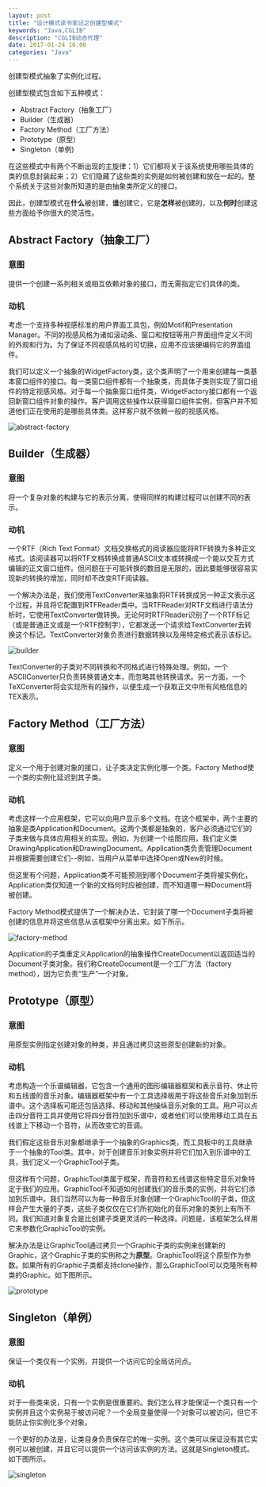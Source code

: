 ```yaml
---
layout: post
title: "设计模式读书笔记之创建型模式"
keywords: "Java,CGLIB"
description: "CGLIB动态代理"
date: 2017-01-24 16:00
categories: "Java"
---
```



创建型模式抽象了实例化过程。

创建型模式包含如下五种模式：
* Abstract Factory（抽象工厂）
* Builder（生成器）
* Factory Method（工厂方法）
* Prototype（原型）
* Singleton（单例)

在这些模式中有两个不断出现的主旋律：1）它们都将关于该系统使用哪些具体的类的信息封装起来；2）它们隐藏了这些类的实例是如何被创建和放在一起的。整个系统关于这些对象所知道的是由抽象类所定义的接口。

因此，创建型模式在**什么**被创建，**谁**创建它，它是**怎样**被创建的，以及**何时**创建这些方面给予你很大的灵活性。

## Abstract Factory（抽象工厂）

### 意图

提供一个创建一系列相关或相互依赖对象的接口，而无需指定它们具体的类。

### 动机

考虑一个支持多种视感标准的用户界面工具包，例如Motif和Presentation Manager。不同的视感风格为诸如滚动条、窗口和按钮等用户界面组件定义不同的外观和行为。为了保证不同视感风格的可切换，应用不应该硬编码它的界面组件。

我们可以定义一个抽象的WidgetFactory类，这个类声明了一个用来创建每一类基本窗口组件的接口。每一类窗口组件都有一个抽象类，而具体子类则实现了窗口组件的特定视感风格。对于每一个抽象窗口组件类，WidgetFactory接口都有一个返回新窗口组件对象的操作。客户调用这些操作以获得窗口组件实例，但客户并不知道他们正在使用的是哪些具体类。这样客户就不依赖一般的视感风格。

![abstract-factory](/assets/design-pattern-notes-one/abstract-factory.png)

## Builder（生成器）

### 意图

将一个复杂对象的构建与它的表示分离，使得同样的构建过程可以创建不同的表示。

### 动机

一个RTF（Rich Text Format）文档交换格式的阅读器应能将RTF转换为多种正文格式。该阅读器可以将RTF文档转换成普通ASCII文本或转换成一个能以交互方式编辑的正文窗口组件。但问题在于可能转换的数目是无限的，因此要能够很容易实现新的转换的增加，同时却不改变RTF阅读器。

一个解决办法是，我们使用TextConverter来抽象将RTF转换成另一种正文表示这个过程，并且将它配置到RTFReader类中。当RTFReader对RTF文档进行语法分析时，它使用TextConverter做转换。无论何时RTFReader识别了一个RTF标记（或是普通正文或是一个RTF控制字），它都发送一个请求给TextConverter去转换这个标记。TextConverter对象负责进行数据转换以及用特定格式表示该标记。

![builder](/assets/design-pattern-notes-one/builder.png)

TextConverter的子类对不同转换和不同格式进行特殊处理。例如，一个ASCIIConverter只负责转换普通文本，而忽略其他转换请求。另一方面，一个TeXConverter将会实现所有的操作，以便生成一个获取正文中所有风格信息的TEX表示。

## Factory Method（工厂方法）

### 意图

定义一个用于创建对象的接口，让子类决定实例化哪一个类。Factory Method使一个类的实例化延迟到其子类。

### 动机

考虑这样一个应用框架，它可以向用户显示多个文档。在这个框架中，两个主要的抽象是类Application和Document。这两个类都是抽象的，客户必须通过它们的子类来做与具体应用相关的实现。例如，为创建一个绘图应用，我们定义类DrawingApplication和DrawingDocument。Application类负责管理Document并根据需要创建它们--例如，当用户从菜单中选择Open或New的时候。

但这里有个问题，Application类不可能预测到哪个Document子类将被实例化，Application类仅知道一个新的文档何时应被创建，而不知道哪一种Document将被创建。

Factory Method模式提供了一个解决办法，它封装了哪一个Document子类将被创建的信息并将这些信息从该框架中分离出来。如下所示。

![factory-method](/assets/design-pattern-notes-one/factory-method.png)

Application的子类重定义Application的抽象操作CreateDocument以返回适当的Document子类对象。我们称CreateDocument是一个工厂方法（factory method），因为它负责“生产”一个对象。

## Prototype（原型）

### 意图

用原型实例指定创建对象的种类，并且通过拷贝这些原型创建新的对象。

### 动机

考虑构造一个乐谱编辑器，它包含一个通用的图形编辑器框架和表示音符、休止符和五线谱的音乐对象。编辑器框架中有一个工具选择板用于将这些音乐对象加到乐谱中。这个选择板可能还包括选择、移动和其他操纵音乐对象的工具。用户可以点击四分音符工具并使用它将四分音符加到乐谱中，或者他们可以使用移动工具在五线谱上下移动一个音符，从而改变它的音调。

我们假定这些音乐对象都继承于一个抽象的Graphics类，而工具板中的工具继承于一个抽象的Tool类。其中，对于创建音乐对象实例并将它们加入到乐谱中的工具，我们定义一个GraphicTool子类。

但这样有个问题，GraphicTool类属于框架，而音符和五线谱这些特定音乐对象特定于我们的应用。GraphicTool不知道如何创建我们的音乐类的实例，并将它们添加到乐谱中。我们当然可以为每一种音乐对象创建一个GraphicTool的子类，但这样会产生大量的子类，这些子类仅仅在它们所初始化的音乐对象的类别上有所不同。我们知道对象复合是比创建子类更灵活的一种选择。问题是，该框架怎么样用它来参数化GraphicTool的实例。

解决办法是让GraphicTool通过拷贝一个Graphic子类的实例来创建新的Graphic，这个Graphic子类的实例称之为**原型**。GraphicTool将这个原型作为参数。如果所有的Graphic子类都支持clone操作，那么GraphicTool可以克隆所有种类的Graphic。如下图所示。

![prototype](/assets/design-pattern-notes-one/prototype.png)

## Singleton（单例）

### 意图

保证一个类仅有一个实例，并提供一个访问它的全局访问点。

### 动机

对于一些类来说，只有一个实例是很重要的。我们怎么样才能保证一个类只有一个实例并且这个实例易于被访问呢？一个全局变量使得一个对象可以被访问，但它不能防止你实例化多个对象。

一个更好的办法是，让类自身负责保存它的唯一实例。这个类可以保证没有其它实例可以被创建，并且它可以提供一个访问该实例的方法。这就是Singleton模式。如下图所示。

![singleton](/assets/design-pattern-notes-one/singleton.png)


